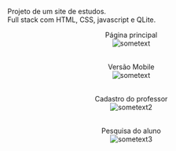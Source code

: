 <html>
<body>
 
Projeto de um site de estudos. </br>
Full stack com  HTML, CSS, javascript e QLite.
 
 <center>
 
Página principal</br>
  <img src="https://github.com/Wenceslau93/Desenvolvimento/blob/master/Web%20-%20Proffy%20-%20Next%20level%20week/pagina_principal.PNG?raw=true" alt="sometext"></br></br>

Versão Mobile</br>
  <img src="https://github.com/Wenceslau93/Desenvolvimento/blob/master/Web%20-%20Proffy%20-%20Next%20level%20week/Mobile.PNG?raw=true" alt="sometext"> <br></br>

Cadastro do professor</br>
  <img src="https://github.com/Wenceslau93/Desenvolvimento/blob/master/Web%20-%20Proffy%20-%20Next%20level%20week/prof.PNG?raw=true" alt="sometext2"> </br></br>
  
Pesquisa do aluno</br>
  <img src="https://github.com/Wenceslau93/Desenvolvimento/blob/master/Web%20-%20Proffy%20-%20Next%20level%20week/estudante.PNG?raw=true" alt="sometext3">
 
</body>
</html>
